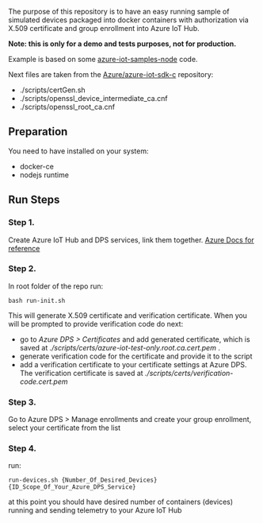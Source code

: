 The purpose of this repository is to have an easy running sample of simulated devices packaged into docker containers with authorization via X.509 certificate and group enrollment into Azure IoT Hub.

**Note: this is only for a demo and tests purposes, not for production.**

Example is based on some [azure-iot-samples-node](https://github.com/Azure-Samples/azure-iot-samples-node) code.

Next files are taken from the [Azure/azure-iot-sdk-c](https://github.com/Azure/azure-iot-sdk-c/tree/master/tools/CACertificates) repository:

- ./scripts/certGen.sh
- ./scripts/openssl_device_intermediate_ca.cnf
- ./scripts/openssl_root_ca.cnf


## Preparation

You need to have installed on your system:
- docker-ce 
- nodejs runtime

## Run Steps 

### Step 1.

Create Azure IoT Hub and DPS services, link them together. [Azure Docs for reference](https://docs.microsoft.com/en-us/azure/iot-dps/quick-setup-auto-provision)

### Step 2.

In root folder of the repo run:
```
bash run-init.sh
```

This will generate X.509 certificate and verification certificate. 
When you will be prompted to provide verification code do next:
- go to *Azure DPS > Certificates* and add generated certificate, which is saved at *./scripts/certs/azure-iot-test-only.root.ca.cert.pem* .
- generate verification code for the certificate and provide it to the script
- add a verification certificate to your certificate settings at Azure DPS. The verification certificate is saved at *./scripts/certs/verification-code.cert.pem*


### Step 3.

Go to Azure DPS > Manage enrollments and create your group enrollment, select your certificate from the list

### Step 4.

run:
```
run-devices.sh {Number_Of_Desired_Devices} {ID_Scope_Of_Your_Azure_DPS_Service}
```

at this point you should have desired number of containers (devices) running and sending telemetry to your Azure IoT Hub